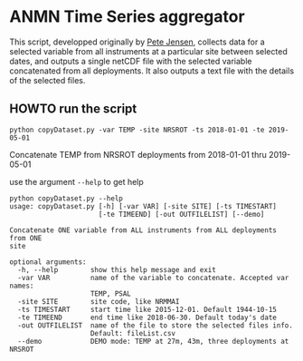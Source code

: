 # ANMN Time Series aggregator

This script, developped originally by [Pete Jensen](https://github.com/petejan/imos-tools), collects data for a selected variable from all instruments at a particular site between selected dates, and outputs a single netCDF file with the selected variable concatenated from all deployments. It also outputs a text file with the details of the selected files.



## HOWTO run the script

`python copyDataset.py -var TEMP -site NRSROT -ts 2018-01-01 -te 2019-05-01`

Concatenate TEMP from NRSROT deployments from 2018-01-01 thru 2019-05-01

use the argument `--help` to get help

```
python copyDataset.py --help
usage: copyDataset.py [-h] [-var VAR] [-site SITE] [-ts TIMESTART]
                      [-te TIMEEND] [-out OUTFILELIST] [--demo]

Concatenate ONE variable from ALL instruments from ALL deployments from ONE
site

optional arguments:
  -h, --help        show this help message and exit
  -var VAR          name of the variable to concatenate. Accepted var names:
                    TEMP, PSAL
  -site SITE        site code, like NRMMAI
  -ts TIMESTART     start time like 2015-12-01. Default 1944-10-15
  -te TIMEEND       end time like 2018-06-30. Default today's date
  -out OUTFILELIST  name of the file to store the selected files info.
                    Default: fileList.csv
  --demo            DEMO mode: TEMP at 27m, 43m, three deployments at NRSROT
```
